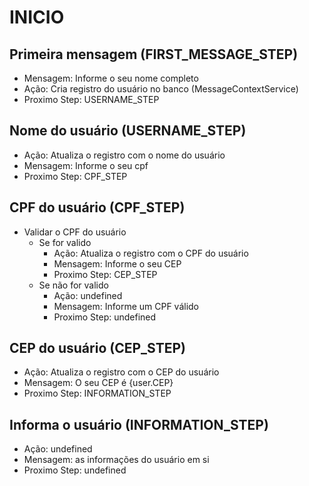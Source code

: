 # INICIO

## Primeira mensagem (FIRST_MESSAGE_STEP)

- Mensagem: Informe o seu nome completo
- Ação: Cria registro do usuário no banco (MessageContextService)
- Proximo Step: USERNAME_STEP

## Nome do usuário (USERNAME_STEP)

- Ação: Atualiza o registro com o nome do usuário
- Mensagem: Informe o seu cpf
- Proximo Step: CPF_STEP

## CPF do usuário (CPF_STEP)

- Validar o CPF do usuário
  - Se for valido
    - Ação: Atualiza o registro com o CPF do usuário
    - Mensagem: Informe o seu CEP
    - Proximo Step: CEP_STEP
  - Se não for valido
    - Ação: undefined
    - Mensagem: Informe um CPF válido
    - Proximo Step: undefined

## CEP do usuário (CEP_STEP)

- Ação: Atualiza o registro com o CEP do usuário
- Mensagem: O seu CEP é {user.CEP}
- Proximo Step: INFORMATION_STEP

## Informa o usuário (INFORMATION_STEP)

- Ação: undefined
- Mensagem: as informações do usuário em si
- Proximo Step: undefined
